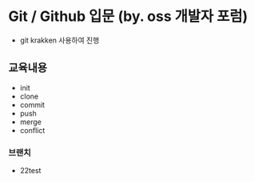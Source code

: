 # Git / Github 입문 (by. oss 개발자 포럼)
- git krakken 사용하여 진행

## 교육내용
- init
- clone
- commit
- push
- merge
- conflict

### 브랜치
- 22test
